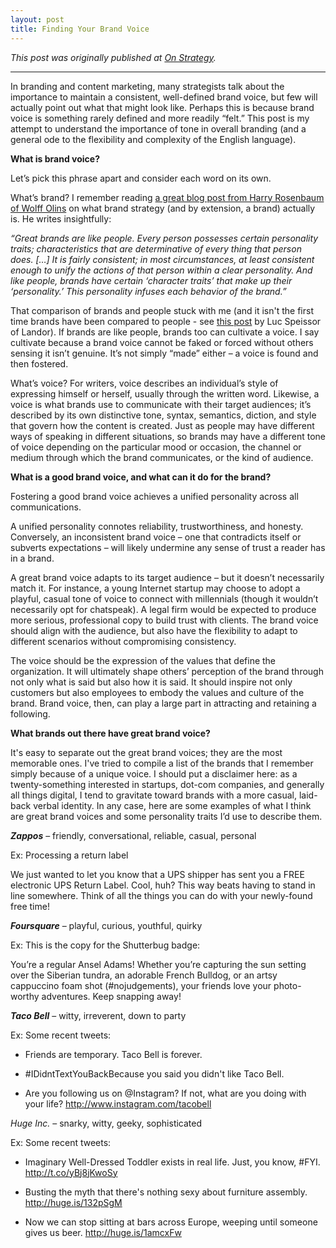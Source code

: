 ```yaml
---
layout: post
title: Finding Your Brand Voice
---
```


*This post was originally published at [On Strategy](http://cargocollective.com/joychen/Finding-Your-Brand-Voice).*

-----

In branding and content marketing, many strategists talk about the importance to maintain a consistent, well-defined brand voice, but few will actually point out what that might look like. Perhaps this is because brand voice is something rarely defined and more readily “felt.” This post is my attempt to understand the importance of tone in overall branding (and a general ode to the flexibility and complexity of the English language). <!-- more -->

**What is brand voice?**

Let’s pick this phrase apart and consider each word on its own.

What’s brand? I remember reading [a great blog post from Harry Rosenbaum of Wolff Olins](http://blog.wolffolins.com/post/31927155482/brand-people) on what brand strategy (and by extension, a brand) actually is. He writes insightfully: 

_“Great brands are like people. Every person possesses certain personality traits; characteristics that are determinative of every thing that person does. […] It is fairly consistent; in most circumstances, at least consistent enough to unify the actions of that person within a clear personality. And like people, brands have certain ‘character traits’ that make up their ‘personality.’ This personality infuses each behavior of the brand.”_

That comparison of brands and people stuck with me (and it isn't the first time brands have been compared to people - see [this post](http://landor.com/#!/talk/articles-publications/articles/branding-explained-to-a-child-what-is-a-brand/) by Luc Speissor of Landor). If brands are like people, brands too can cultivate a voice. I say cultivate because a brand voice cannot be faked or forced without others sensing it isn’t genuine. It’s not simply “made” either – a voice is found and then fostered. 

What’s voice? For writers, voice describes an individual’s style of expressing himself or herself, usually through the written word. Likewise, a voice is what brands use to communicate with their target audiences; it’s described by its own distinctive tone, syntax, semantics, diction, and style that govern how the content is created. Just as people may have different ways of speaking in different situations, so brands may have a different tone of voice depending on the particular mood or occasion, the channel or medium through which the brand communicates, or the kind of audience. 

**What is a good brand voice, and what can it do for the brand?**

Fostering a good brand voice achieves a unified personality across all communications. 

A unified personality connotes reliability, trustworthiness, and honesty. Conversely, an inconsistent brand voice – one that contradicts itself or subverts expectations – will likely undermine any sense of trust a reader has in a brand. 

A great brand voice adapts to its target audience – but it doesn’t necessarily match it. For instance, a young Internet startup may choose to adopt a playful, casual tone of voice to connect with millennials (though it wouldn’t necessarily opt for chatspeak). A legal firm would be expected to produce more serious, professional copy to build trust with clients. The brand voice should align with the audience, but also have the flexibility to adapt to different scenarios without compromising consistency. 

The voice should be the expression of the values that define the organization. It will ultimately shape others’ perception of the brand through not only what is said but also how it is said. It should inspire not only customers but also employees to embody the values and culture of the brand. Brand voice, then, can play a large part in attracting and retaining a following. 

**What brands out there have great brand voice?**

It's easy to separate out the great brand voices; they are the most memorable ones. I've tried to compile a list of the brands that I remember simply because of a unique voice. I should put a disclaimer here: as a twenty-something interested in startups, dot-com companies, and generally all things digital, I tend to gravitate toward brands with a more casual, laid-back verbal identity. In any case, here are some examples of what I think are great brand voices and some personality traits I’d use to describe them.

_**Zappos**_ – friendly, conversational, reliable, casual, personal

Ex: Processing a return label

We just wanted to let you know that a UPS shipper has sent you a FREE electronic UPS Return Label. Cool, huh? This way beats having to stand in line somewhere. Think of all the things you can do with your newly-found free time!

_**Foursquare**_ – playful, curious, youthful, quirky

Ex: This is the copy for the Shutterbug badge: 

You’re a regular Ansel Adams! Whether you’re capturing the sun setting over the Siberian tundra, an adorable French Bulldog, or an artsy cappuccino foam shot (#nojudgements), your friends love your photo-worthy adventures. Keep snapping away!

_**Taco Bell**_ – witty, irreverent, down to party

Ex: Some recent tweets: 

- Friends are temporary. Taco Bell is forever.

-  #IDidntTextYouBackBecause you said you didn't like Taco Bell.

- Are you following us on @Instagram? If not, what are you doing with your life? http://www.instagram.com/tacobell 

_Huge Inc._ – snarky, witty, geeky, sophisticated

Ex: Some recent tweets: 

- Imaginary Well-Dressed Toddler exists in real life. Just, you know, #FYI. http://t.co/yBj8jKwoSy

- Busting the myth that there's nothing sexy about furniture assembly. http://huge.is/132pSgM 

- Now we can stop sitting at bars across Europe, weeping until someone gives us beer. http://huge.is/1amcxFw